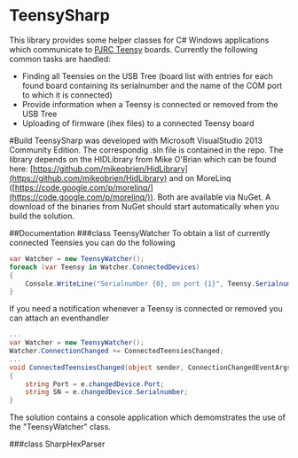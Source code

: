 # TeensySharp
This library provides some helper classes for C# Windows applications which communicate to [PJRC Teensy](http://www.pjrc.com/teensy/index.html) boards. Currently the following common tasks are handled: 
- Finding all Teensies on the USB Tree (board list with entries for each found board containing its serialnumber and the name of the COM port to which it is connected)
- Provide information when a Teensy is connected or removed from the USB Tree
- Uploading of firmware (ihex files) to a connected Teensy board

#Build
TeensySharp was developed with Microsoft VisualStudio 2013 Community Edition. The correspondig .sln file is contained in the repo. The library depends on the HIDLibrary from Mike O'Brian which can be found here: [https://github.com/mikeobrien/HidLibrary](https://github.com/mikeobrien/HidLibrary) and on MoreLinq ([https://code.google.com/p/morelinq/](https://code.google.com/p/morelinq/)). Both are available via NuGet. A download of the binaries from NuGet should start automatically when you build the solution. 

##Documentation
###class TeensyWatcher
To obtain a list of currently connected Teensies you can do the following
```c#
var Watcher = new TeensyWatcher(); 
foreach (var Teensy in Watcher.ConnectedDevices)
{
    Console.WriteLine("Serialnumber {0}, on port {1}", Teensy.Serialnumber, Teensy.Port);
}
```
If you need a notification whenever a Teensy is connected or removed you can attach an eventhandler
```c#
...
var Watcher = new TeensyWatcher(); 
Watcher.ConnectionChanged += ConnectedTeensiesChanged;
...
void ConnectedTeensiesChanged(object sender, ConnectionChangedEventArgs e)
{
    string Port = e.changedDevice.Port;
    string SN = e.changedDevice.Serialnumber;
}
```
The solution contains a console application which demomstrates the use of the "TeensyWatcher" class.

###class SharpHexParser
